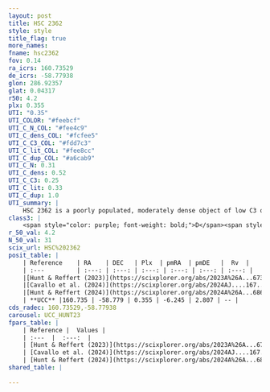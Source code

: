 ```yaml
---
layout: post
title: HSC 2362
style: style
title_flag: true
more_names: 
fname: hsc2362
fov: 0.14
ra_icrs: 160.73529
de_icrs: -58.77938
glon: 286.92357
glat: 0.04317
r50: 4.2
plx: 0.355
UTI: "0.35"
UTI_COLOR: "#feebcf"
UTI_C_N_COL: "#fee4c9"
UTI_C_dens_COL: "#fcfee5"
UTI_C_C3_COL: "#fdd7c3"
UTI_C_lit_COL: "#fee8cc"
UTI_C_dup_COL: "#a6cab9"
UTI_C_N: 0.31
UTI_C_dens: 0.52
UTI_C_C3: 0.25
UTI_C_lit: 0.33
UTI_C_dup: 1.0
UTI_summary: |
    HSC 2362 is a poorly populated, moderately dense object of low C3 quality. It was recently reported in the literature.
class3: |
    <span style="color: purple; font-weight: bold;">D</span><span style="color: #FFC300; font-weight: bold;">B</span>
r_50_val: 4.2
N_50_val: 31
scix_url: HSC%202362
posit_table: |
    | Reference    | RA    | DEC   | Plx  | pmRA  | pmDE   |  Rv  |
    | :---         | :---: | :---: | :---: | :---: | :---: | :---: |
    |[Hunt & Reffert (2023)](https://scixplorer.org/abs/2023A%26A...673A.114H) | 160.749 | -58.768 | 0.351 | -6.249 | 2.808 | -14.601 |
    |[Cavallo et al. (2024)](https://scixplorer.org/abs/2024AJ....167...12C) | 160.71 | -58.748 | 0.35 | -- | -- | -- |
    |[Hunt & Reffert (2024)](https://scixplorer.org/abs/2024A%26A...686A..42H) | 160.749 | -58.768 | 0.351 | -6.249 | 2.808 | -14.601 |
    | **UCC** |160.735 | -58.779 | 0.355 | -6.245 | 2.807 | -- | 
cds_radec: 160.73529,-58.77938
carousel: UCC_HUNT23
fpars_table: |
    | Reference |  Values |
    | :---  |  :---:  |
    | [Hunt & Reffert (2023)](https://scixplorer.org/abs/2023A%26A...673A.114H) | `AV50=1.837, diffAV50=2.426, MOD50=12.054, logAge50=8.129` |
    | [Cavallo et al. (2024)](https://scixplorer.org/abs/2024AJ....167...12C) | `AV50=1.99, dMod50=12.44, logAge50=8.48, [Fe/H]50=0.35` |
    | [Hunt & Reffert (2024)](https://scixplorer.org/abs/2024A%26A...686A..42H) | `MassJ=215.409` |
shared_table: |
    
---
```

